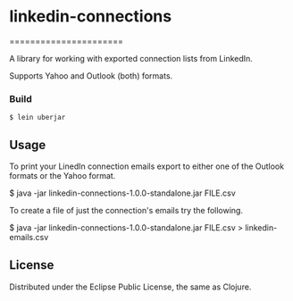 # linkedin-connections
======================

A library for working with exported connection lists from LinkedIn.

Supports Yahoo and Outlook (both) formats.

### Build

    $ lein uberjar

## Usage

To print your LinedIn connection emails export to either one of the Outlook formats or the Yahoo format.

   $ java -jar linkedin-connections-1.0.0-standalone.jar FILE.csv

To create a file of just the connection's emails try the following.

   $ java -jar linkedin-connections-1.0.0-standalone.jar FILE.csv > linkedin-emails.csv

## License

Distributed under the Eclipse Public License, the same as Clojure.
